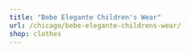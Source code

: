 ```yaml
---
title: "Bebe Elegante Children's Wear"
url: /chicago/bebe-elegante-childrens-wear/
shop: clothes
---
```

